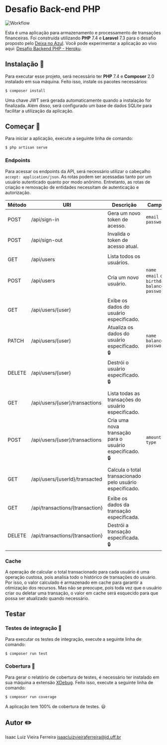 # Desafio Back-end PHP

![Workflow](https://github.com/zaclummys/desafio-backend/actions/workflows/laravel.yml/badge.svg)

Esta é uma aplicação para armazenamento e processamento de transações financeiras. Foi construída utilizando **PHP** 7.4 e **Laravel** 7.3 para o desafio proposto pelo [Deixa no Azul](https://github.com/deixanoazul/desafio-backend). Você pode experimentar a aplicação ao vivo aqui: [Desafio Backend PHP - Heroku](https://desafio-backend-deixa-no-azul.herokuapp.com).

## Instalação :turtle:

Para executar esse projeto, será necessário ter **PHP** 7.4 e **Composer** 2.0 instalado em sua máquina. Feito isso, instale os pacotes necessários:

```bash
$ composer install
```

Uma chave JWT será gerada automaticamente quando a instalação for finalizada. Além disso, será configurado um base de dados SQLite para facilitar a utilização da aplicação.

## Começar :running:

Para iniciar a aplicação, execute a seguinte linha de comando:

```bash
$ php artisan serve
```

### Endpoints
Para acessar os endpoints da API, será necessário utilizar o cabeçalho `accept: application/json`. As rotas podem ser acessadas tanto por um usuário autenticado quanto por modo anônimo. Entretanto, as rotas de criação e removação de entidades necessitam de autenticação e autorização.

| Método    | URI                               | Descrição                                                     | Campos
|-----------|-----------------------------------|---------------------------------------------------------------|------------------------
| POST      | /api/sign-in                      | Gera um novo token de acesso.                                 | `email` `password`
| POST      | /api/sign-out                     | Invalida o token de acesso atual.                             |
|           |                                   |                                                               |
| GET       | /api/users                        | Lista todos os usuários.                                      |
| POST      | /api/users                        | Cria um novo usuário.                                         | `name` `email` `cpf` `birthdate` `balance` `password`
|           |                                   |                                                               |
| GET       | /api/users/{user}                 | Exibe os dados do usuário especificado.                       |
| PATCH     | /api/users/{user}                 | Atualiza os dados do usuário especificado. :lock:             | `name` `balance` `password`
| DELETE    | /api/users/{user}                 | Destrói o usuário especificado. :lock:                        |
|           |                                   |                                                               |
| GET       | /api/users/{user}/transactions    | Lista todas as transações do usuário especificado.            |
| POST      | /api/users/{user}/transactions    | Cria uma nova transação para o usuário especificado. :lock:   | `amount` `type`
|           |                                   |                                                               |
| GET       | /api/users/{userId}/transacted    | Calcula o total transacionado pelo usuário especificado.      |
|           |                                   |                                                               |
| GET       | /api/transactions/{transaction}   | Exibe os dados da transação especificada.                     |
| DELETE    | /api/transactions/{transaction}   | Destrói a transação especificada. :lock:                      |


### Cache

A operação de calcular o total transacionado para cada usuário é uma operação custosa, pois analisa todo o histórico de transações do usuário. Por isso, o valor calculado é armazenado em cache para garantir a otimização dos recursos. Mas não se preocupe, pois toda vez que o usuário criar ou deletar uma transação, o valor em cache será esquecido para que possa ser atualizado quando necessário.

## Testar 

### Testes de integração :bug:
Para executar os testes de integração, execute a seguinte linha de comando:

```bash
$ composer run test
```

### Cobertura :cake:
Para gerar o relatório de cobertura de testes, é necessário ter instalado em sua máquina a extensão [XDebug](https://xdebug.org/docs/install). Feito isso, execute a seguinte linha de comando:

```bash
$ composer run coverage
```

A aplicação tem 100% de cobertura de testes. :smiley:

## Autor :pencil2:

Isaac Luiz Vieira Ferreira <isaacluizvieiraferreira@id.uff.br>
